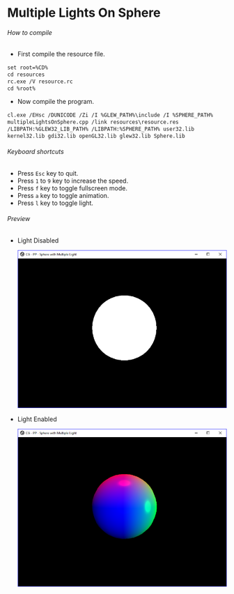 # Multiple Lights On Sphere

###### How to compile

*   First compile the resource file.

```
set root=%CD%
cd resources
rc.exe /V resource.rc
cd %root%
```

*   Now compile the program.

```
cl.exe /EHsc /DUNICODE /Zi /I %GLEW_PATH%\include /I %SPHERE_PATH% multipleLightsOnSphere.cpp /link resources\resource.res /LIBPATH:%GLEW32_LIB_PATH% /LIBPATH:%SPHERE_PATH% user32.lib kernel32.lib gdi32.lib openGL32.lib glew32.lib Sphere.lib
```

###### Keyboard shortcuts

*   Press `Esc` key to quit.
*   Press `1` to `9` key to increase the speed.
*   Press `f` key to toggle fullscreen mode.
*   Press `a` key to toggle animation.
*   Press `l` key to toggle light.

###### Preview

*   Light Disabled

    ![lightsDisabled][lights-disabled-image]

*   Light Enabled

    ![lightsEnabled][lights-enabled-image]

[//]: # "Image declaration"
[lights-disabled-image]: ./preview/lightsDisabled.png "Lights Disabled"
[lights-enabled-image]: ./preview/lightsEnabled.png "Lights Enabled"
